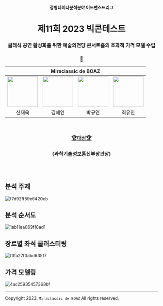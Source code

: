 <h4 align='center'> 정형데이터분석분야 어드밴스드리그 </h4>

<h1 align='center'> 제11회 2023 빅콘테스트  </h1>

<h3 align='center'> 클래식 공연 활성화를 위한 예술의전당 콘서트홀의 효과적 가격 모델 수립 </h3>

<h3 align='center'> 🎻 </h3>

<div align='center'>

<table>
    <thead>
        <tr>
            <th colspan="4"> Miraclassic de BOAZ </th>
        </tr>
    </thead>
    <tbody>
        <tr>
          <tr>
            <td align='center'><a href="https://github.com/jwshin0908"><img src="https://avatars.githubusercontent.com/u/59306720?v=4" width="100" height="100"></td>
            <td align='center'><a href="https://github.com/yeoniiii"><img src="https://avatars.githubusercontent.com/u/76769871?v=4" width="100" height="100"></td>
            <td align='center'><a href="https://github.com/noooey"><img src="https://avatars.githubusercontent.com/u/66217855?v=4" width="100" height="100"></td>
            <td align='center'><a href="https://github.com/youjin0450"><img src="https://avatars.githubusercontent.com/u/66248758?v=4" width="100" height="100"></td>
          </tr>
          <tr>
            <td align='center'>신재욱</td>
            <td align='center'>김혜연</td>
            <td align='center'>박규연</td>
            <td align='center'>최유진</td>
          </tr>
        </tr>
    </tbody>
</table>

</div>

&nbsp;  

<h3 align='center'> <a href="http://www.koit.co.kr/news/articleView.html?idxno=119180"> 🏆대상🏆 </a> </h3>  
<h3 align='center'> (과학기술정보통신부장관상) </h3>

<div align='center'>



</div>

&nbsp;  
&nbsp;  

## 분석 주제
![f7d92ff59e6420cb](https://github.com/jwshin0908/BigContest_2023/assets/66217855/7e74110e-2888-4f11-b564-fda610bd7f2c)

## 분석 순서도
![1ab11ea069f18ad1](https://github.com/jwshin0908/BigContest_2023/assets/66217855/19ddd73a-98b5-4d78-963f-58f7a8484aca)

## 장르별 좌석 클러스터링
![f3fa27f3abd635f7](https://github.com/jwshin0908/BigContest_2023/assets/66217855/6b9df07c-0106-4154-924a-168759b4fa35)

## 가격 모델링
![4ac25935457368bf](https://github.com/jwshin0908/BigContest_2023/assets/66217855/4918bf14-c6be-451c-814a-df43c1976d6e)

---

Copyright 2023. `Miraclassic de BOAZ` All rights reserved.
